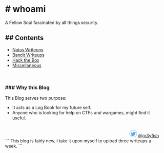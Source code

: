# # whoami
A Fellow Soul fascinated by all things security.


## ## Contents
- [Natas Writeups](./Natas/index.md)
- [Bandit Writeups](./Bandit/index.html)
- [Hack the Box](./HTB/index.html)
- [Miscellaneous](./Misc/index.md)

<br/>

### ### Why this Blog
This Blog serves two purpose:
  - It acts as a Log Book for my future self.
  - Anyone who is looking for help on CTFs and wargames, might find it useful.

<br/>
<div style="text-align: right"> <img src="./assets/images/tweet1.png" width="24" /> <a href="https://twitter.com/gr3yfish">@gr3yfish</a></div>
```
This blog is fairly new, i take it upon myself to upload three writeups a week. 
```

